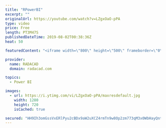 ```yaml
---
title: "RPowerBI"
excerpt: ""
originalUrl: https://youtube.com/watch?v=LZgxOaO-pPA
type: video
price: Free
length: PT3M47S
publishedDateTime: 2019-08-02T00:38:36Z
heat: 50

featuredContent: "<iframe width=\"800\" height=\"500\" frameborder=\"0\" src=\"https://www.youtube.com/embed/LZgxOaO-pPA\" allow=\"accelerometer; autoplay; encrypted-media; gyroscope; picture-in-picture\" allowfullscreen></iframe>"

provider:
  name: RADACAD
  domain: radacad.com

topics:
  - Power BI

images:
  - url: https://i.ytimg.com/vi/LZgxOaO-pPA/maxresdefault.jpg
    width: 1280
    height: 720
    isCached: true

secured: "HH9Ih3omGssVxERlPyu2cBDx9aW2uXCZ4rmTn9w8Op2zm773qM3x0WbHayQntaPfHPh4+kSBM604b3FWNcoVzJpYxnbdOwp6kZ7YEvHB0fYZJ3Tuc+1JtJqK2nygyy6TcCcmL5A2ZTA89UbHukPstRz61Qj0xVGfG8mXUpcuN/3atLFlSTJWwiOmqqEIuvKH5tmIK/aEYKApNZifsrD5L91rD6Z5LijM8KXtSTY5kdbkyRrLzFRGR/fecjDiRwjn1HwllUZS/ywv/XGIHV4cuRe9nlK+u1xpLzXKvlZ/2CsdQycZXCUQ3yg6WGyyz3dJXYG/E1xSGKwSTP/0K6s9kk4beIM9zLuY8Hf3vxjTC/APvLHilZv+WdMadhYYEWphmU01JdMZqnKwF7dCiFlZ6W4crd1cgo7QudR0t/JZ95g=;WufBrev0nYB9QCUZ4CGJeQ=="
---
```


